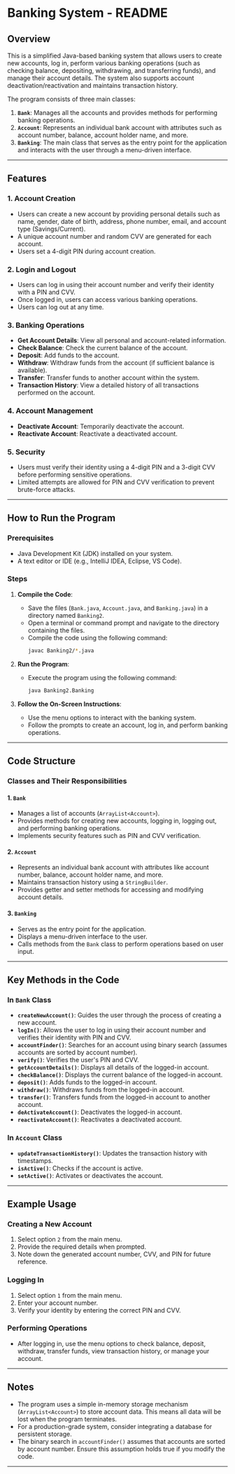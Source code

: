 # Banking System - README

## Overview
This is a simplified Java-based banking system that allows users to create new accounts, log in, perform various banking operations (such as checking balance, depositing, withdrawing, and transferring funds), and manage their account details. The system also supports account deactivation/reactivation and maintains transaction history.

The program consists of three main classes:
1. **`Bank`**: Manages all the accounts and provides methods for performing banking operations.
2. **`Account`**: Represents an individual bank account with attributes such as account number, balance, account holder name, and more.
3. **`Banking`**: The main class that serves as the entry point for the application and interacts with the user through a menu-driven interface.

---

## Features
### 1. Account Creation
- Users can create a new account by providing personal details such as name, gender, date of birth, address, phone number, email, and account type (Savings/Current).
- A unique account number and random CVV are generated for each account.
- Users set a 4-digit PIN during account creation.

### 2. Login and Logout
- Users can log in using their account number and verify their identity with a PIN and CVV.
- Once logged in, users can access various banking operations.
- Users can log out at any time.

### 3. Banking Operations
- **Get Account Details**: View all personal and account-related information.
- **Check Balance**: Check the current balance of the account.
- **Deposit**: Add funds to the account.
- **Withdraw**: Withdraw funds from the account (if sufficient balance is available).
- **Transfer**: Transfer funds to another account within the system.
- **Transaction History**: View a detailed history of all transactions performed on the account.

### 4. Account Management
- **Deactivate Account**: Temporarily deactivate the account.
- **Reactivate Account**: Reactivate a deactivated account.

### 5. Security
- Users must verify their identity using a 4-digit PIN and a 3-digit CVV before performing sensitive operations.
- Limited attempts are allowed for PIN and CVV verification to prevent brute-force attacks.

---

## How to Run the Program
### Prerequisites
- Java Development Kit (JDK) installed on your system.
- A text editor or IDE (e.g., IntelliJ IDEA, Eclipse, VS Code).

### Steps
1. **Compile the Code**:
   - Save the files (`Bank.java`, `Account.java`, and `Banking.java`) in a directory named `Banking2`.
   - Open a terminal or command prompt and navigate to the directory containing the files.
   - Compile the code using the following command:
     ```bash
     javac Banking2/*.java
     ```

2. **Run the Program**:
   - Execute the program using the following command:
     ```bash
     java Banking2.Banking
     ```

3. **Follow the On-Screen Instructions**:
   - Use the menu options to interact with the banking system.
   - Follow the prompts to create an account, log in, and perform banking operations.

---

## Code Structure
### Classes and Their Responsibilities
#### 1. `Bank`
- Manages a list of accounts (`ArrayList<Account>`).
- Provides methods for creating new accounts, logging in, logging out, and performing banking operations.
- Implements security features such as PIN and CVV verification.

#### 2. `Account`
- Represents an individual bank account with attributes like account number, balance, account holder name, and more.
- Maintains transaction history using a `StringBuilder`.
- Provides getter and setter methods for accessing and modifying account details.

#### 3. `Banking`
- Serves as the entry point for the application.
- Displays a menu-driven interface to the user.
- Calls methods from the `Bank` class to perform operations based on user input.

---

## Key Methods in the Code
### In `Bank` Class
- **`createNewAccount()`**: Guides the user through the process of creating a new account.
- **`logIn()`**: Allows the user to log in using their account number and verifies their identity with PIN and CVV.
- **`accountFinder()`**: Searches for an account using binary search (assumes accounts are sorted by account number).
- **`verify()`**: Verifies the user's PIN and CVV.
- **`getAccountDetails()`**: Displays all details of the logged-in account.
- **`checkBalance()`**: Displays the current balance of the logged-in account.
- **`deposit()`**: Adds funds to the logged-in account.
- **`withdraw()`**: Withdraws funds from the logged-in account.
- **`transfer()`**: Transfers funds from the logged-in account to another account.
- **`deActivateAccount()`**: Deactivates the logged-in account.
- **`reactivateAccount()`**: Reactivates a deactivated account.

### In `Account` Class
- **`updateTransactionHistory()`**: Updates the transaction history with timestamps.
- **`isActive()`**: Checks if the account is active.
- **`setActive()`**: Activates or deactivates the account.

---

## Example Usage
### Creating a New Account
1. Select option `2` from the main menu.
2. Provide the required details when prompted.
3. Note down the generated account number, CVV, and PIN for future reference.

### Logging In
1. Select option `1` from the main menu.
2. Enter your account number.
3. Verify your identity by entering the correct PIN and CVV.

### Performing Operations
- After logging in, use the menu options to check balance, deposit, withdraw, transfer funds, view transaction history, or manage your account.

---

## Notes
- The program uses a simple in-memory storage mechanism (`ArrayList<Account>`) to store account data. This means all data will be lost when the program terminates.
- For a production-grade system, consider integrating a database for persistent storage.
- The binary search in `accountFinder()` assumes that accounts are sorted by account number. Ensure this assumption holds true if you modify the code.

---
